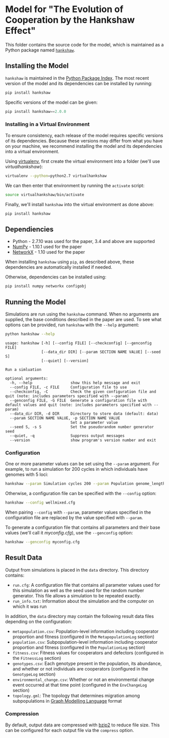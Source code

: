 # Model for "The Evolution of Cooperation by the Hankshaw Effect"

This folder contains the source code for the model, which is maintained as a Python package named [`hankshaw`](https://pypi.python.org/pypi/hankshaw/).


## Installing the Model

`hankshaw` is maintained in the [Python Package Index](https://pypi.python.org/pypi). The most recent version of the model and its dependencies can be installed by running:

```python
pip install hankshaw
```

Specific versions of the model can be given:

```python
pip install hankshaw==2.0.0
```


### Installing in a Virtual Environment

To ensure consistency, each release of the model requires specific versions of its dependencies.
Because these versions may differ from what you have on your machine, we recommend installing the model and its dependencies into a virtual environment.

Using [virtualenv](https://virtualenv.pypa.io/en/latest/), first create the virtual environment into a folder (we'll use *virtualhankshaw*):

```sh
virtualenv --python=python2.7 virtualhankshaw
```

We can then enter that environment by running the `activate` script:

```sh
source virtualhankshaw/bin/activate
```

Finally, we'll install `hankshaw` into the virtual environment as done above:

```python
pip install hankshaw
```


## Dependiencies

* Python - 2.7.10 was used for the paper, 3.4 and above are supported
* [NumPy](http://www.numpy.org) - 1.10.1 used for the paper
* [NetworkX](https://networkx.github.io/) - 1.10 used for the paper


When installing `hankshaw` using `pip`, as described above, these dependencies are automatically installed if needed.

Otherwise, dependencies can be installed using:

```sh
pip install numpy networkx configobj
```


## Running the Model

Simulations are run using the `hankshaw` command. When no arguments are supplied, the base conditions described in the paper are used. To see what options can be provided, run `hankshaw` with the `--help` argument:

```sh
python hankshaw --help
```

```
usage: hankshaw [-h] [--config FILE] [--checkconfig] [--genconfig FILE]
                [--data_dir DIR] [--param SECTION NAME VALUE] [--seed S]
                [--quiet] [--version]

Run a simluation

optional arguments:
  -h, --help                 show this help message and exit
  --config FILE, -c FILE     Configuration file to use
  --checkconfig, -C          Check the given configuration file and quit (note: includes parameters specified with --param)
  --genconfig FILE, -G FILE  Generate a configuration file with default values and quit (note: includes parameters specified with --param)
  --data_dir DIR, -d DIR     Directory to store data (default: data)
  --param SECTION NAME VALUE, -p SECTION NAME VALUE
                             Set a parameter value
  --seed S, -s S             Set the pseudorandom number generator seed
  --quiet, -q                Suppress output messages
  --version                  show program's version number and exit
```

### Configuration

One or more parameter values can be set using the `--param` argument. For example, to run a simulation for 200 cycles in which individuals have genomes with 5 loci:

```sh
hankshaw --param Simulation cycles 200 --param Population genome_length 5
```

Otherwise, a configuration file can be specified with the `--config` option:

```sh
hankshaw --config wellmixed.cfg
```

When pairing `--config` with `--param`, parameter values specified in the configuration file are replaced by the value specified with `--param`.

To generate a configuration file that contains all parameters and their base values (we'll call it *myconfig.cfg*), use the `--genconfig` option:

```sh
hankshaw --genconfig myconfig.cfg
```


## Result Data

Output from simulations is placed in the `data` directory. This directory contains:

* `run.cfg`: A configuration file that contains all parameter values used for this simulation as well as the seed used for the random number generator. This file allows a simulation to be repeated exactly.
* `run_info.txt`: Information about the simulation and the computer on which it was run

In addition, the `data` directory may contain the following result data files depending on the configuration:

* `metapopulation.csv`: Population-level information including cooperator proportion and fitness (configured in the `MetapopulationLog` section)
* `population.csv`: Subpopulation-level information including cooperator proportion and fitness (configured in the `PopulationLog` section)
* `fitness.csv`: Fitness values for cooperators and defectors (configured in the `FitnessLog` section)
* `genotypes.csv`: Each genotype present in the population, its abundance, and whether or not individuals are cooperators (configured in the `GenotypeLog` section)
* `environmental_change.csv`: Whether or not an environmental change event occurred at that time point (configured in the `EnvChangeLog` section)
* `topology.gml`: The topology that determines migration among subpopulations in [Graph Modelling Language](https://en.wikipedia.org/wiki/Graph_Modelling_Language) format


### Compression

By default, output data are compressed with [bzip2](http://bzip.org) to reduce file size.
This can be configured for each output file via the `compress` option.

